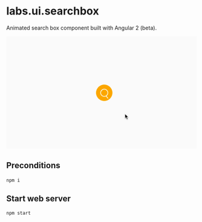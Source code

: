 # labs.ui.searchbox

Animated search box component built with Angular 2 (beta).

![Animated search box](docs/labs.ui.searchbox.gif)


## Preconditions

```shell
npm i
```


## Start web server

```shell
npm start
```

